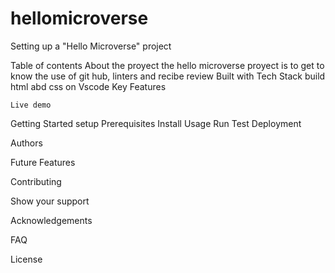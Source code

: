 # hellomicroverse
Setting up a "Hello Microverse" project

Table of contents
  About the proyect
   the hello microverse proyect is to get to know the use of git hub, linters and recibe review
   Built  with
    Tech Stack
     build html abd css on Vscode 
    Key Features

    Live demo

Getting Started
    setup
    Prerequisites
    Install
    Usage
    Run Test
    Deployment

Authors

Future Features

Contributing

Show your support

Acknowledgements

FAQ

License